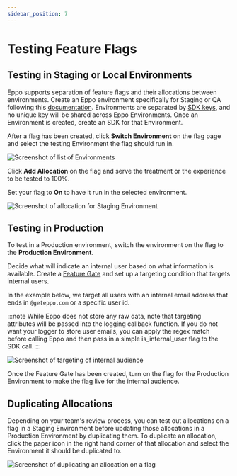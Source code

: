 ```yaml
---
sidebar_position: 7
---
```


# Testing Feature Flags

## Testing in Staging or Local Environments

Eppo supports separation of feature flags and their allocations between environments. Create an Eppo environment specifically for Staging or QA following this [documentation](/feature-flagging/#environments). Environments are separated by [SDK keys](/sdks/sdk-keys), and no unique key will be shared across Eppo Environments. Once an Environment is created, create an SDK for that Environment.

After a flag has been created, click **Switch Environment** on the flag page and select the testing Environment the flag should run in.

![Screenshot of list of Environments](/img/guides/testing-feature-flags/qa-flag-environments.png)

Click **Add Allocation** on the flag and serve the treatment or the experience to be tested to 100%.

Set your flag to **On** to have it run in the selected environment.

![Screenshot of allocation for Staging Environment](/img/guides/testing-feature-flags/qa-flag-staging-allocation.png)

## Testing in Production

To test in a Production environment, switch the environment on the flag to the **Production Environment**.

Decide what will indicate an internal user based on what information is available. Create a [Feature Gate](/feature-flagging/concepts/feature-gates#create-a-feature-gate) and set up a targeting condition that targets internal users.

In the example below, we target all users with an internal email address that ends in `@geteppo.com` or a specific user id.

:::note
While Eppo does not store any raw data, note that targeting attributes will be passed into the logging callback function. If you do not want your logger to store user emails, you can apply the regex match before calling Eppo and then pass in a simple is_internal_user flag to the SDK call.
:::

![Screenshot of targeting of internal audience](/img/guides/testing-feature-flags/qa-flag-internal-audience.png)

Once the Feature Gate has been created, turn on the flag for the Production Environment to make the flag live for the internal audience.

## Duplicating Allocations

Depending on your team's review process, you can test out allocations on a flag in a Staging Environment before updating those allocations in a Production Environment by duplicating them. To duplicate an allocation, click the paper icon in the right hand corner of that allocation and select the Environment it should be duplicated to.

![Screenshot of duplicating an allocation on a flag](/img/guides/testing-feature-flags/duplicating-allocation.png)
